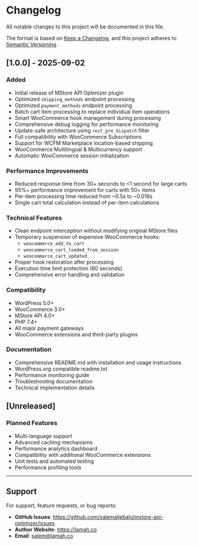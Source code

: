 # Changelog

All notable changes to this project will be documented in this file.

The format is based on [Keep a Changelog](https://keepachangelog.com/en/1.0.0/),
and this project adheres to [Semantic Versioning](https://semver.org/spec/v2.0.0.html).

## [1.0.0] - 2025-09-02

### Added
- Initial release of MStore API Optimizer plugin
- Optimized `shipping_methods` endpoint processing
- Optimized `payment_methods` endpoint processing
- Batch cart item processing to replace individual item operations
- Smart WooCommerce hook management during processing
- Comprehensive debug logging for performance monitoring
- Update-safe architecture using `rest_pre_dispatch` filter
- Full compatibility with WooCommerce Subscriptions
- Support for WCFM Marketplace location-based shipping
- WooCommerce Multilingual & Multicurrency support
- Automatic WooCommerce session initialization

### Performance Improvements
- Reduced response time from 30+ seconds to <1 second for large carts
- 95%+ performance improvement for carts with 50+ items
- Per-item processing time reduced from ~0.5s to ~0.016s
- Single cart total calculation instead of per-item calculations

### Technical Features
- Clean endpoint interception without modifying original MStore files
- Temporary suspension of expensive WooCommerce hooks:
  - `woocommerce_add_to_cart`
  - `woocommerce_cart_loaded_from_session`
  - `woocommerce_cart_updated`
- Proper hook restoration after processing
- Execution time limit protection (60 seconds)
- Comprehensive error handling and validation

### Compatibility
- WordPress 5.0+
- WooCommerce 3.0+
- MStore API 4.0+
- PHP 7.4+
- All major payment gateways
- WooCommerce extensions and third-party plugins

### Documentation
- Comprehensive README.md with installation and usage instructions
- WordPress.org compatible readme.txt
- Performance monitoring guide
- Troubleshooting documentation
- Technical implementation details

## [Unreleased]

### Planned Features
- Multi-language support
- Advanced caching mechanisms
- Performance analytics dashboard
- Compatibility with additional WooCommerce extensions
- Unit tests and automated testing
- Performance profiling tools

---

## Support

For support, feature requests, or bug reports:
- **GitHub Issues**: https://github.com/salemaljebaly/mstore-api-optimizer/issues
- **Author Website**: https://lamah.co
- **Email**: salem@lamah.co